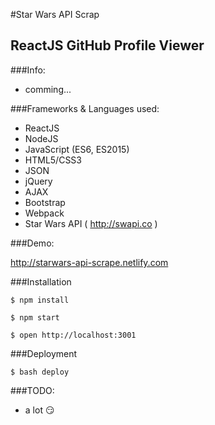 #Star Wars API Scrap

## ReactJS GitHub Profile Viewer

###Info:

- comming...

###Frameworks & Languages used:


- ReactJS
- NodeJS
- JavaScript (ES6, ES2015)
- HTML5/CSS3
- JSON
- jQuery
- AJAX
- Bootstrap
- Webpack
- Star Wars API ( http://swapi.co )

###Demo:

http://starwars-api-scrape.netlify.com


###Installation

```
$ npm install

$ npm start

$ open http://localhost:3001

```

###Deployment

```
$ bash deploy

```

###TODO:

- a lot 😏
